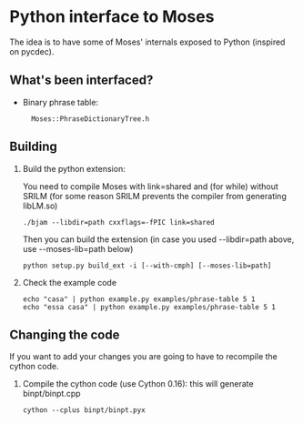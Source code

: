 # Python interface to Moses

The idea is to have some of Moses' internals exposed to Python (inspired on pycdec).

## What's been interfaced?

* Binary phrase table:

        Moses::PhraseDictionaryTree.h

## Building

1.  Build the python extension: 

    You need to compile Moses with link=shared and (for while) without SRILM (for some reason SRILM prevents the compiler from generating libLM.so)

        ./bjam --libdir=path cxxflags=-fPIC link=shared

    Then you can build the extension (in case you used --libdir=path above, use --moses-lib=path below) 

        python setup.py build_ext -i [--with-cmph] [--moses-lib=path]

3.  Check the example code

        echo "casa" | python example.py examples/phrase-table 5 1
        echo "essa casa" | python example.py examples/phrase-table 5 1

## Changing the code

If you want to add your changes you are going to have to recompile the cython code.

1.  Compile the cython code (use Cython 0.16): this will generate binpt/binpt.cpp

        cython --cplus binpt/binpt.pyx
